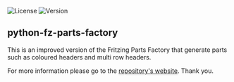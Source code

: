 ![License](https://img.shields.io/github/license/RAPTOR7762/python-fz-parts-factory)
![Version](https://img.shields.io/badge/version-v0.0.1a-orange)

## python-fz-parts-factory

This is an improved version of the Fritzing Parts Factory that generate parts such as coloured headers and multi row headers. 

For more information please go to the [repository's website](https://raptor7762.github.io/python-fz-parts-factory). Thank you.
